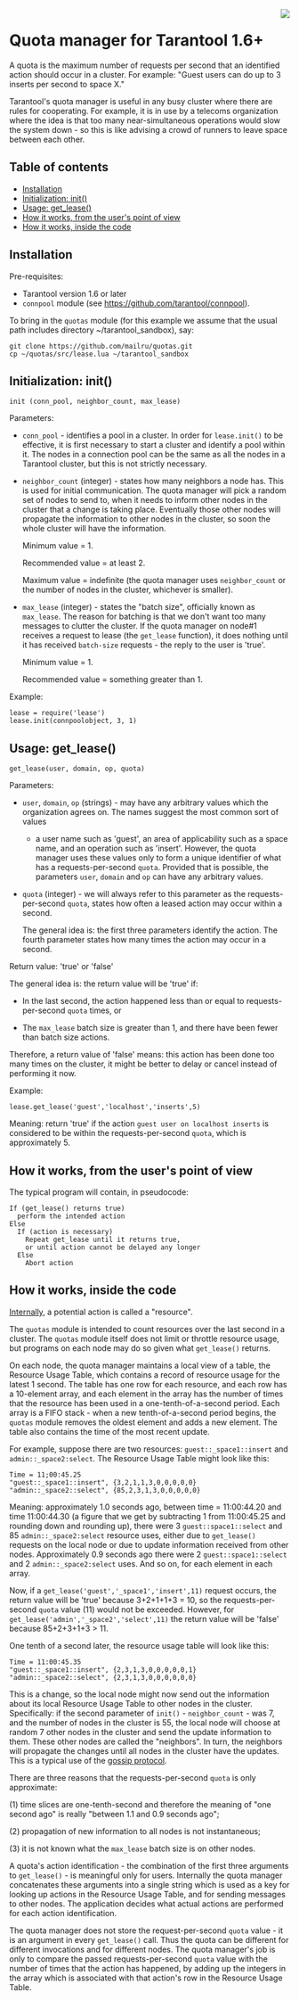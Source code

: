 <a href="http://tarantool.org">
   <img src="https://avatars2.githubusercontent.com/u/2344919?v=2&s=250"
align="right">
</a>

# Quota manager for Tarantool 1.6+

A quota is the maximum number of requests per second that
an identified action should occur in a cluster. For example:
"Guest users can do up to 3 inserts per second to space X."

Tarantool's quota manager is useful in any busy cluster where
there are rules for cooperating. For example, it is in use by
a telecoms organization where the idea is that too many
near-simultaneous operations would slow the system down - so
this is like advising a crowd of runners to leave space between
each other.

## Table of contents

* [Installation](#installation)
* [Initialization: init()](#initialization-init)
* [Usage: get\_lease()](#usage-get_lease)
* [How it works, from the user's point of view](#how-it-works-from-the-users-point-of-view)
* [How it works, inside the code](#how-it-works-inside-the-code)

## Installation

Pre-requisites:

* Tarantool version 1.6 or later
* `connpool` module (see https://github.com/tarantool/connpool).

To bring in the `quotas` module (for this example we assume
that the usual path includes directory ~/tarantool_sandbox), say:

```
git clone https://github.com/mailru/quotas.git
cp ~/quotas/src/lease.lua ~/tarantool_sandbox
```

## Initialization: init()

```
init (conn_pool, neighbor_count, max_lease)
```

Parameters:

* `conn_pool` - identifies a pool in a cluster.
  In order for `lease.init()` to be effective, it is first
  necessary to start a cluster and identify a pool within
  it. The nodes in a connection pool can be the same as all
  the nodes in a Tarantool cluster, but this is not strictly necessary.

* `neighbor_count` (integer) - states how many neighbors a node has.
  This is used for initial communication.
  The quota manager will pick a random set of nodes to
  send to, when it needs to inform other nodes in the
  cluster that a change is taking place.
  Eventually those other nodes will propagate the
  information to other nodes in the cluster, so
  soon the whole cluster will have the information.

  Minimum value = 1.

  Recommended value = at least 2.

  Maximum value = indefinite (the quota manager uses `neighbor_count` or
  the number of nodes in the cluster, whichever is smaller).

* `max_lease` (integer) - states the "batch size", officially known as
  `max_lease`. The reason for batching is that we don't
  want too many messages to clutter the cluster.
  If the quota manager on node#1 receives a request to lease
  (the `get_lease` function), it does nothing until it has received
  `batch-size` requests - the reply to the user is 'true'.

  Minimum value = 1.

  Recommended value = something greater than 1.

Example:

```
lease = require('lease')
lease.init(connpoolobject, 3, 1)
```

## Usage: get_lease()

```
get_lease(user, domain, op, quota)
```

Parameters:

* `user`, `domain`, `op` (strings) - may have any arbitrary values which
  the organization agrees on. The names suggest the most common sort of values
  - a user name such as 'guest', an area of applicability such as a space
  name, and an operation such as 'insert'. However, the
  quota manager uses these values only to form a unique
  identifier of what has a requests-per-second `quota`.
  Provided that is possible, the parameters `user`, `domain` and `op` can
  have any arbitrary values.

* `quota` (integer) - we will always refer to this parameter as
  the requests-per-second `quota`, states how often a leased action may occur
  within a second.

  The general idea is: the first three parameters
  identify the action. The fourth parameter states
  how many times the action may occur in a second.

Return value: 'true' or 'false'

The general idea is: the return value will be 'true' if:

* In the last second, the action happened less than or equal to
  requests-per-second `quota` times, or

* The `max_lease` batch size is greater than 1, and there have been fewer
  than batch size actions.

Therefore, a return value of 'false' means:
this action has been done too many times on the cluster,
it might be better to delay or cancel instead of performing it now.

Example:

```
lease.get_lease('guest','localhost','inserts',5)
```

Meaning: return 'true' if the action `guest user on localhost inserts`
is considered to be within the requests-per-second `quota`,
which is approximately 5.

## How it works, from the user's point of view

The typical program will contain, in pseudocode:

```
If (get_lease() returns true)
  perform the intended action
Else
  If (action is necessary)
    Repeat get_lease until it returns true,
    or until action cannot be delayed any longer
  Else
    Abort action
```

## How it works, inside the code

[Internally](https://github.com/mailru/quotas/blob/master/src/lease.lua),
a potential action is called a "resource".

The `quotas` module is intended to count resources over the last second
in a cluster. The `quotas` module itself does not limit or throttle
resource usage, but programs on each node may do so given what `get_lease()`
returns.

On each node, the quota manager maintains a local view of
a table, the Resource Usage Table, which contains a record
of resource usage for the latest 1 second. The table has one row
for each resource, and each row has a 10-element array, and
each element in the array has the number of times that the resource
has been used in a one-tenth-of-a-second period. Each array is a
FIFO stack - when a new tenth-of-a-second period begins,
the `quotas` module removes the oldest element and adds a new element.
The table also contains the time of the most recent update.

For example, suppose there are two resources:
`guest::_space1::insert` and `admin::_space2:select`.
The Resource Usage Table might look like this:

```
Time = 11;00:45.25
"guest::_space1::insert", {3,2,1,1,3,0,0,0,0,0}
"admin::_space2::select", {85,2,3,1,3,0,0,0,0,0}
```

Meaning: approximately 1.0 seconds ago, between time = 11:00:44.20
and time 11:00:44.30 (a figure that we get by subtracting 1 from 11:00:45.25
and rounding down and rounding up), there were 3 `guest::space1::select` and
85 `admin::_space2:select` resource uses, either due to `get_lease()` requests
on the local node or due to update information received from other nodes.
Approximately 0.9 seconds ago there were 2
`guest::space1::select` and 2 `admin::_space2:select` uses.
And so on, for each element in each array.

Now, if a `get_lease('guest','_space1','insert',11)`
request occurs, the return value will be 'true' because 3+2+1+1+3 = 10, so
the requests-per-second `quota` value (11) would not be exceeded.
However, for `get_lease('admin','_space2','select',11)`
the return value will be 'false' because 85+2+3+1+3 > 11.

One tenth of a second later, the resource usage table
will look like this:

```
Time = 11:00:45.35
"guest::_space1::insert", {2,3,1,3,0,0,0,0,0,1}
"admin::_space2::select", {2,3,1,3,0,0,0,0,0,0}
```

This is a change, so the local node might now send out
the information about its local Resource Usage Table
to other nodes in the cluster. Specifically: if the
second parameter of `init()` - `neighbor_count` - was 7,
and the number of nodes in the cluster is 55, the local node
will choose at random 7 other nodes in the cluster and send the
update information to them. These other nodes are called
the "neighbors". In turn, the neighbors will propagate
the changes until all nodes in the cluster have the updates.
This is a typical use of the
[gossip protocol](https://en.wikipedia.org/wiki/Gossip_protocol).

There are three reasons that the requests-per-second `quota`
is only approximate:

(1) time slices are one-tenth-second and therefore the meaning of
    "one second ago" is really
    "between 1.1 and 0.9 seconds ago";

(2) propagation of new information to all nodes is not instantaneous;

(3) it is not known what the `max_lease` batch size is on other nodes.

A quota's action identification - the combination of the first three arguments
to `get_lease()` - is meaningful only for users. Internally the quota manager
concatenates these arguments into a single string which is used as a key for
looking up actions in the Resource Usage Table, and for sending messages to
other nodes. The application decides what actual actions are performed for each
action identification.

The quota manager does not store the request-per-second `quota` value - it is
an argument in every `get_lease()` call. Thus the quota can be different for
different invocations and for different nodes. The quota manager's job is only
to compare the passed requests-per-second `quota` value with the number of times
that the action has happened, by adding up the integers in the array which is
associated with that action's row in the Resource Usage Table.

